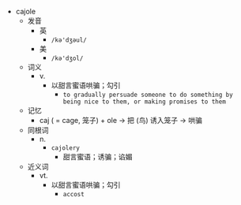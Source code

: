 - cajole
  - 发音
    - 英
      - `/kə'dʒəul/`
    - 美
      - `/kə'dʒol/`
  - 词义
    - v.
      - 以甜言蜜语哄骗；勾引
        - `to gradually persuade someone to do something by being nice to them, or making promises to them`
  - 记忆
    - caj ( = cage, 笼子) + ole → 把 (鸟) 诱入笼子 → 哄骗
  - 同根词
    - n.
      - `cajolery`
        - 甜言蜜语；诱骗；谄媚
  - 近义词
    - vt.
      - 以甜言蜜语哄骗；勾引
        - `accost`
